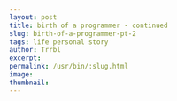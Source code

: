 ```yaml
---
layout: post
title: birth of a programmer - continued
slug: birth-of-a-programmer-pt-2
tags: life personal story
author: Trrbl
excerpt: 
permalink: /usr/bin/:slug.html
image: 
thumbnail: 
---
```


